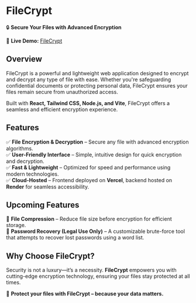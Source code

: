 # **FileCrypt**  
🔒 **Secure Your Files with Advanced Encryption**  

🚀 **Live Demo:** [FileCrypt](https://filecrypt.vercel.app/)  

## **Overview**  
FileCrypt is a powerful and lightweight web application designed to encrypt and decrypt any type of file with ease. Whether you're safeguarding confidential documents or protecting personal data, FileCrypt ensures your files remain secure from unauthorized access.  

Built with **React, Tailwind CSS, Node.js, and Vite**, FileCrypt offers a seamless and efficient encryption experience.  

## **Features**  
✅ **File Encryption & Decryption** – Secure any file with advanced encryption algorithms.  
✅ **User-Friendly Interface** – Simple, intuitive design for quick encryption and decryption.  
✅ **Fast & Lightweight** – Optimized for speed and performance using modern technologies.  
✅ **Cloud-Hosted** – Frontend deployed on **Vercel**, backend hosted on **Render** for seamless accessibility.  

## **Upcoming Features**  
🔹 **File Compression** – Reduce file size before encryption for efficient storage.  
🔹 **Password Recovery (Legal Use Only)** – A customizable brute-force tool that attempts to recover lost passwords using a word list.  

## **Why Choose FileCrypt?**  
Security is not a luxury—it’s a necessity. **FileCrypt** empowers you with cutting-edge encryption technology, ensuring your files stay protected at all times.  

🔐 **Protect your files with FileCrypt – because your data matters.**  
